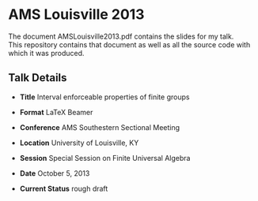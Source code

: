 AMS Louisville 2013
===================

The document AMSLouisville2013.pdf contains the slides for my talk.  
This repository contains that document as well as all the source
code with which it was produced.

Talk Details
------------

- **Title** Interval enforceable properties of finite groups

- **Format** LaTeX Beamer

- **Conference** AMS Southestern Sectional Meeting

- **Location** University of Louisville, KY

- **Session** Special Session on Finite Universal Algebra

- **Date** October 5, 2013

- **Current Status** rough draft
